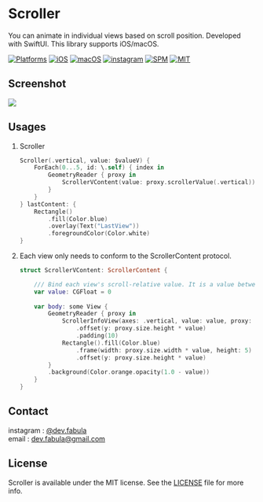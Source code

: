 # **Scroller**
You can animate in individual views based on scroll position. Developed with SwiftUI. This library supports iOS/macOS.

[![Platforms](https://img.shields.io/badge/Platforms-iOS%20%7C%20macOS-blue?style=flat-square)](https://developer.apple.com/macOS)
[![iOS](https://img.shields.io/badge/iOS-14.0-blue.svg)](https://developer.apple.com/iOS)
[![macOS](https://img.shields.io/badge/macOS-11.0-blue.svg)](https://developer.apple.com/macOS)
[![instagram](https://img.shields.io/badge/instagram-@dev.fabula-orange.svg?style=flat-square)](https://www.instagram.com/dev.fabula)
[![SPM](https://img.shields.io/badge/SPM-compatible-red?style=flat-square)](https://developer.apple.com/documentation/swift_packages/package/)
[![MIT](https://img.shields.io/badge/licenses-MIT-red.svg)](https://opensource.org/licenses/MIT)  

## Screenshot
<img src="Markdown/Scroller.gif">

## Usages
1. Scroller
    ```swift
    Scroller(.vertical, value: $valueV) {
        ForEach(0...5, id: \.self) { index in
            GeometryReader { proxy in
                ScrollerVContent(value: proxy.scrollerValue(.vertical))
            }
        }
    } lastContent: {
        Rectangle()
            .fill(Color.blue)
            .overlay(Text("LastView"))
            .foregroundColor(Color.white)
    }
    ```

        
3. Each view only needs to conform to the ScrollerContent protocol.
    ```swift
    struct ScrollerVContent: ScrollerContent {
    
        /// Bind each view's scroll-relative value. It is a value between 0 and 1.
        var value: CGFloat = 0
        
        var body: some View {
            GeometryReader { proxy in
                ScrollerInfoView(axes: .vertical, value: value, proxy: proxy)
                    .offset(y: proxy.size.height * value)
                    .padding(10)
                Rectangle().fill(Color.blue)
                    .frame(width: proxy.size.width * value, height: 5)
                    .offset(y: proxy.size.height * value)
            }
            .background(Color.orange.opacity(1.0 - value))
        }
    }
    ```

## Contact
instagram : [@dev.fabula](https://www.instagram.com/dev.fabula)  
email : [dev.fabula@gmail.com](mailto:dev.fabula@gmail.com)

## License
Scroller is available under the MIT license. See the [LICENSE](LICENSE) file for more info.
